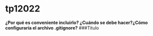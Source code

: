 # tp12022
**¿Por qué es conveniente incluirlo? ¿Cuándo se debe hacer?¿Cómo configuraría el archivo .gitignore?**
###Titulo
